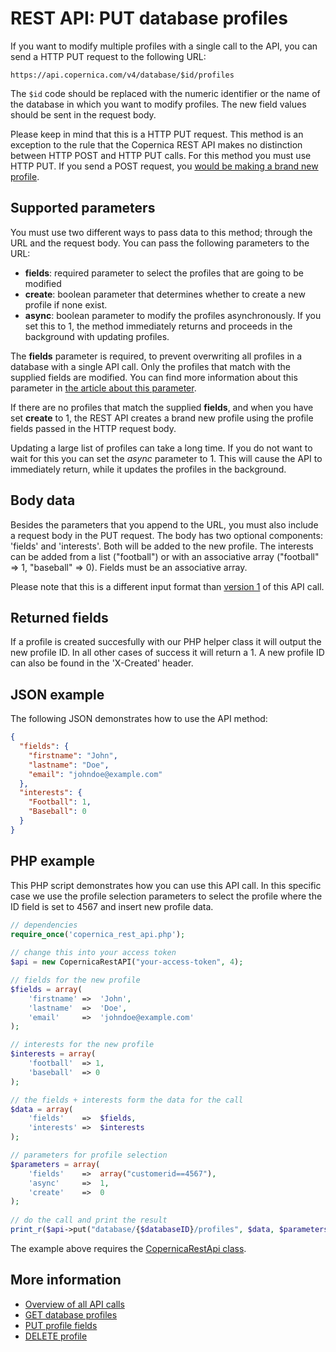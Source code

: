 # REST API: PUT database profiles

If you want to modify multiple profiles with a single call to the API, you
can send a HTTP PUT request to the following URL:

`https://api.copernica.com/v4/database/$id/profiles`

The `$id` code should be replaced with the numeric identifier or the name
of the database in which you want to modify profiles. The new field values
should be sent in the request body.

Please keep in mind that this is a HTTP PUT request. This method is an
exception to the rule that the Copernica REST API makes no distinction between
HTTP POST and HTTP PUT calls. For this method you must use HTTP PUT. If you
send a POST request, you [would be making a brand new profile](./rest-post-database-profiles.md). 

## Supported parameters

You must use two different ways to pass data to this method; through the URL and
the request body. You can pass the following parameters to the URL:

* **fields**: required parameter to select the profiles that are going to be modified
* **create**: boolean parameter that determines whether to create a new profile if none exist.
* **async**: boolean parameter to modify the profiles asynchronously. 
If you set this to 1, the method immediately returns and proceeds in 
the background with updating profiles.

The **fields** parameter is required, to prevent overwriting all profiles in a
database with a single API call. Only the profiles that match with the supplied
fields are modified. You can find more information about this parameter in
[the article about this parameter](./rest-fields-parameter.md).

If there are no profiles that match the supplied **fields**, and when you have set
**create** to 1, the REST API creates a brand new profile using
the profile fields passed in the HTTP request body.

Updating a large list of profiles can take a long time. If you do not want to
wait for this you can set the *async* parameter to 1. This will cause the API
to immediately return, while it updates the profiles in the background.

## Body data

Besides the parameters that you append to the URL, you must also include a
request body in the PUT request. The body has two optional components:
'fields' and 'interests'. Both will be added to the new profile. The interests 
can be added from a list ("football") or with an associative array 
("football" => 1, "baseball" => 0). Fields must be an associative array.

Please note that this is a different input format than [version 1](../restv1/rest-post-database-profiles) of this 
API call. 

## Returned fields

If a profile is created succesfully with our PHP helper class it will output 
the new profile ID. In all other cases of success it will return a 1. 
A new profile ID can also be found in the 'X-Created' header.

## JSON example

The following JSON demonstrates how to use the API method:

```json
{
  "fields": {
    "firstname": "John",
    "lastname": "Doe",
    "email": "johndoe@example.com"
  },
  "interests": {
    "Football": 1,
    "Baseball": 0
  }
}
```

## PHP example

This PHP script demonstrates how you can use this API call. In this specific 
case we use the profile selection parameters to select the profile where the ID 
field is set to 4567 and insert new profile data.

```php
// dependencies
require_once('copernica_rest_api.php');
    
// change this into your access token
$api = new CopernicaRestAPI("your-access-token", 4);

// fields for the new profile
$fields = array(
    'firstname' =>  'John',
    'lastname'  =>  'Doe',
    'email'     =>  'johndoe@example.com'
);

// interests for the new profile
$interests = array(
    'football'  => 1,
    'baseball'  => 0
);

// the fields + interests form the data for the call
$data = array(
    'fields'    =>  $fields,
    'interests' =>  $interests
);

// parameters for profile selection
$parameters = array(
    'fields'    =>  array("customerid==4567"),
    'async'     =>  1,
    'create'    =>  0
);
    
// do the call and print the result
print_r($api->put("database/{$databaseID}/profiles", $data, $parameters));
```

The example above requires the [CopernicaRestApi class](rest-php).

## More information

* [Overview of all API calls](./rest-api.md)
* [GET database profiles](./rest-get-database-profiles.md)
* [PUT profile fields](./rest-put-profile-fields.md)
* [DELETE profile](./rest-delete-profile.md)
